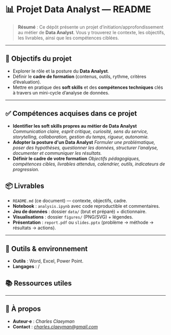 # 📊 Projet Data Analyst — README

> **Résumé** : Ce dépôt présente un projet d’initiation/approfondissement au métier de **Data Analyst**.
> Vous y trouverez le contexte, les objectifs, les livrables, ainsi que les compétences ciblées.

---

## 🎯 Objectifs du projet

* Explorer le rôle et la posture du **Data Analyst**.
* Définir le **cadre de formation** (contenus, outils, rythme, critères d’évaluation).
* Mettre en pratique des **soft skills** et des **compétences techniques** clés à travers un mini-cycle d’analyse de données.

---

## ✅ Compétences acquises dans ce projet

* **Identifier les soft skills propres au métier de Data Analyst**
  *Communication claire, esprit critique, curiosité, sens du service, storytelling, collaboration, gestion du temps, rigueur, autonomie.*
* **Adopter la posture d'un Data Analyst**
  *Formuler une problématique, poser des hypothèses, questionner les données, structurer l’analyse, documenter et communiquer les résultats.*
* **Définir le cadre de votre formation**
  *Objectifs pédagogiques, compétences cibles, livrables attendus, calendrier, outils, indicateurs de progression.*


## 📦 Livrables

* `README.md` (ce document) — contexte, objectifs, cadre.
* **Notebook** : `analysis.ipynb` avec code reproductible et commentaires.
* **Jeu de données** : dossier `data/` (brut et préparé) + dictionnaire.
* **Visualisations** : dossier `figures/` (PNG/SVG) + légendes.
* **Présentation** : `report.pdf` ou `slides.pptx` (problème → méthode → résultats → actions).

---

## 🧰 Outils & environnement

* **Outils** : Word, Excel, Power Point.
* **Langages** : /


## 📚 Ressources utiles



---

## 👤 À propos

* **Auteur·e** : *Charles Claeyman*
* **Contact** : *charles.claeyman@gmail.com*
